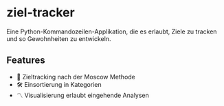 # ziel-tracker
Eine Python-Kommandozeilen-Applikation, die es erlaubt, Ziele zu tracken und so Gewohnheiten zu entwickeln.  

## Features
- 🏁 Zieltracking nach der Moscow Methode
- 🛠️ Einsortierung in Kategorien
- 〽️ Visualisierung erlaubt eingehende Analysen
